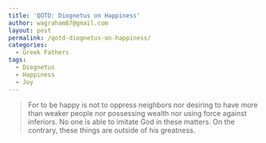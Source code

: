 ```yaml
---
title: 'QOTD: Diognetus on Happiness'
author: wagraham87@gmail.com
layout: post
permalink: /qotd-diognetus-on-happiness/
categories:
  - Greek Fathers
tags:
  - Diognetus
  - Happiness
  - Joy
---
```

> For to be happy is not to oppress neighbors nor desiring to have more than weaker people nor possessing wealth nor using force against inferiors. No one is able to imitate God in these matters. On the contrary, these things are outside of his greatness.